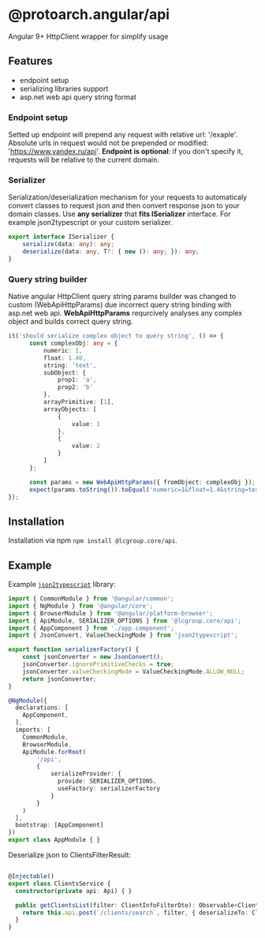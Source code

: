 
# @protoarch.angular/api

Angular 9+ HttpClient wrapper for simplify usage

## Features

- endpoint setup
- serializing libraries support
- asp.net web api query string format

### Endpoint setup

Setted up endpoint will prepend any request with relative url: '/exaple'.
Absolute urls in request would not be prepended or modified: 'https://www.yandex.ru/api'.
**Endpoint is optional**: if you don't specify it, requests will be relative to the current domain.

### Serializer

Serialization/deserialization mechanism for your requests to automaticaly convert classes to request json and then convert response json to your domain classes.
Use **any serializer** that **fits ISerializer** interface. For example json2typescript or your custom serializer.

```typescript
export interface ISerializer {
    serialize(data: any): any;
    deserialize(data: any, T?: { new (): any; }): any;
}
```

### Query string builder

Native angular HttpClient query string params builder was changed to custom (WebApiHttpParams) due incorrect query string binding with asp.net web api. **WebApiHttpParams** requrcively analyses any complex object and builds correct query string.

```typescript
it('should serialize complex object to query string', () => {
      const complexObj: any = {
          numeric: 1,
          float: 1.40,
          string: 'text',
          subObject: {
              prop1: 'a',
              prop2: 'b'
          },
          arrayPrimitive: [1],
          arrayObjects: [
              {
                  value: 1
              },
              {
                  value: 2
              }
          ]
      };

      const params = new WebApiHttpParams({ fromObject: complexObj });
      expect(params.toString()).toEqual('numeric=1&float=1.4&string=text&subObject[prop1]=a&subObject[prop2]=b&arrayPrimitive=1&arrayObjects[value]=1&arrayObjects[value]=2');
});
```

## Installation

Installation via npm `npm install @lcgroup.core/api`.

## Example

Example [`json2typescript`](https://www.npmjs.com/package/json2typescript) library:

```typescript
import { CommonModule } from '@angular/common';
import { NgModule } from '@angular/core';
import { BrowserModule } from '@angular/platform-browser';
import { ApiModule, SERIALIZER_OPTIONS } from '@lcgroup.core/api';
import { AppComponent } from './app.component';
import { JsonConvert, ValueCheckingMode } from 'json2typescript';

export function serializerFactory() {
    const jsonConverter = new JsonConvert();
    jsonConverter.ignorePrimitiveChecks = true;
    jsonConverter.valueCheckingMode = ValueCheckingMode.ALLOW_NULL;
    return jsonConverter;
}

@NgModule({
  declarations: [
    AppComponent,
  ],
  imports: [
    CommonModule,
    BrowserModule,
    ApiModule.forRoot(
        '/api',
        {
            serializeProvider: {
              provide: SERIALIZER_OPTIONS,
              useFactory: serializerFactory
            }
        }
    )
  ],
  bootstrap: [AppComponent]
})
export class AppModule { }

```

Deserialize json to ClientsFilterResult:
```typescript

@Injectable()
export class ClientsService {
  constructor(private api: Api) { }

  public getClientsList(filter: ClientInfoFilterDto): Observable<ClientsFilterResult> {
    return this.api.post(`/clients/search`, filter, { deserializeTo: ClientsFilterResult });
  }
}
```
